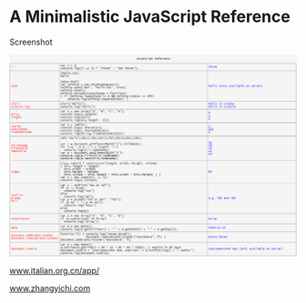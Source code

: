 # A Minimalistic JavaScript Reference

Screenshot

![image](https://github.com/bg1fpx/minimalistic-javascript-reference/blob/main/screenshot.gif)

www.italian.org.cn/app/

www.zhangyichi.com
